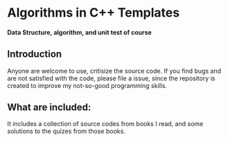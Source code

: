 # Algorithms in C++ Templates

#### Data Structure, algorithm, and unit test of course

## Introduction

Anyone are welcome to use, critisize the source code. If you find bugs and are not satisfied with the code, please file a issue, since the repository is created to improve my not-so-good programming skills.

## What are included:

 It includes a collection of source codes from books I read, and some solutions to the quizes from those books.

  
